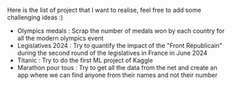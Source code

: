 Here is the list of project that I want to realise, feel free to add some challenging ideas :)
- Olympics medals : Scrap the number of medals won by each country for all the modern olympics event
- Legislatives 2024 : Try to quantify the impact of the "Front Républicain" during the second round of the legislatives in France in June 2024
- Titanic : Try to do the first ML project of Kaggle
- Marathon pour tous : Try to get all the data from the net and create an app where we can find anyone from their names and not their number